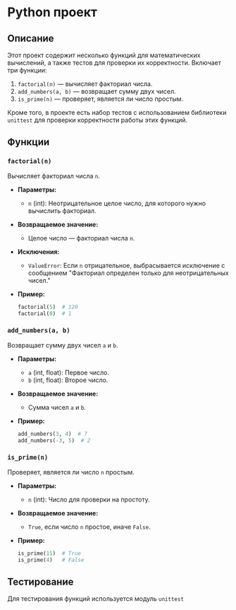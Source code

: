 # Python проект

## Описание
Этот проект содержит несколько функций для математических вычислений, а также тестов для проверки их корректности. Включает три функции:

1. `factorial(n)` — вычисляет факториал числа.
2. `add_numbers(a, b)` — возвращает сумму двух чисел.
3. `is_prime(n)` — проверяет, является ли число простым.

Кроме того, в проекте есть набор тестов с использованием библиотеки `unittest` для проверки корректности работы этих функций.

## Функции

### `factorial(n)`
Вычисляет факториал числа `n`.

- **Параметры:**
  - `n` (int): Неотрицательное целое число, для которого нужно вычислить факториал.

- **Возвращаемое значение:**
  - Целое число — факториал числа `n`.

- **Исключения:**
  - `ValueError`: Если `n` отрицательное, выбрасывается исключение с сообщением "Факториал определен только для неотрицательных чисел."

- **Пример:**
    ```python
    factorial(5)  # 120
    factorial(0)  # 1
    ```

### `add_numbers(a, b)`
Возвращает сумму двух чисел `a` и `b`.

- **Параметры:**
  - `a` (int, float): Первое число.
  - `b` (int, float): Второе число.

- **Возвращаемое значение:**
  - Сумма чисел `a` и `b`.

- **Пример:**
    ```python
    add_numbers(3, 4)  # 7
    add_numbers(-3, 5)  # 2
    ```

### `is_prime(n)`
Проверяет, является ли число `n` простым.

- **Параметры:**
  - `n` (int): Число для проверки на простоту.

- **Возвращаемое значение:**
  - `True`, если число `n` простое, иначе `False`.

- **Пример:**
    ```python
    is_prime(11)  # True
    is_prime(4)   # False
    ```

## Тестирование

Для тестирования функций используется модуль `unittest`
